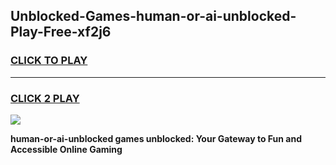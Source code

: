 
## Unblocked-Games-human-or-ai-unblocked-Play-Free-xf2j6
<h3>
<a href="https://premium76.site?title=human-or-ai-unblocked&ref=21A">CLICK TO PLAY</a></h3>
<hr>

<h3>
<a href="https://premium76.site?title=human-or-ai-unblocked&ref=21A">CLICK 2 PLAY</a>
  
</h3>

<a href="https://premium76.site?title=human-or-ai-unblocked&ref=21A"><img src="https://clearcache.store/games.png"></a>


**human-or-ai-unblocked games unblocked: Your Gateway to Fun and Accessible Online Gaming**
